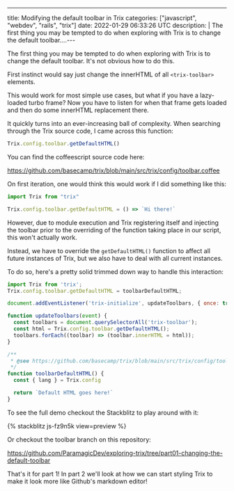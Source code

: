 ---
title: Modifying the default toolbar in Trix
categories: ["javascript", "webdev", "rails", "trix"]
date: 2022-01-29 06:33:26 UTC
description: |
  The first thing you may be tempted to do when exploring with Trix is to change the default toolbar....---

The first thing you may be tempted to do when exploring with Trix is to change the default toolbar. It's not obvious how to do this. 

First instinct would say just change the innerHTML of all `<trix-toolbar>` elements.

This would work for most simple use cases, but what if you have a lazy-loaded turbo frame? Now you have to listen for when that frame gets loaded and then do some innerHTML replacement there.

It quickly turns into an ever-increasing ball of complexity. When searching through the Trix source code, I came across this function:

```js
Trix.config.toolbar.getDefaultHTML()
```

You can find the coffeescript source code here:

https://github.com/basecamp/trix/blob/main/src/trix/config/toolbar.coffee

On first iteration, one would think this would work if I did something like this:

```js
import Trix from "trix"

Trix.config.toolbar.getDefaultHTML = () => `Hi there!`
```

However, due to module execution and Trix registering itself and injecting the toolbar prior to the overriding of the function taking place in our script, this won't actually work.

Instead, we have to override the `getDefaultHTML()` function to affect all future instances of Trix, but we also have to deal with all current instances.

To do so, here's a pretty solid trimmed down way to handle this interaction:

```js
import Trix from 'trix';
Trix.config.toolbar.getDefaultHTML = toolbarDefaultHTML;

document.addEventListener('trix-initialize', updateToolbars, { once: true });

function updateToolbars(event) {
  const toolbars = document.querySelectorAll('trix-toolbar');
  const html = Trix.config.toolbar.getDefaultHTML();
  toolbars.forEach((toolbar) => (toolbar.innerHTML = html));
}

/**
 * @see https://github.com/basecamp/trix/blob/main/src/trix/config/toolbar.coffee
 */
function toolbarDefaultHTML() {
  const { lang } = Trix.config

  return `Default HTML goes here!`
}
```

To see the full demo checkout the Stackblitz to play around with it:

{% stackblitz js-fz9n5k view=preview %}

Or checkout the toolbar branch on this repository:

https://github.com/ParamagicDev/exploring-trix/tree/part01-changing-the-default-toolbar

That's it for part 1! In part 2 we'll look at how we can start styling Trix to make it look more like Github's markdown editor!